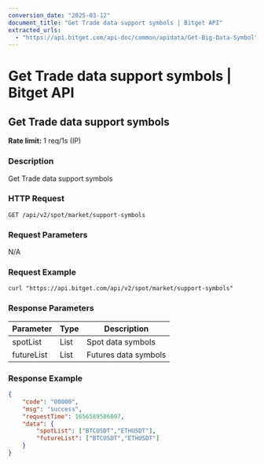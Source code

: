 ```yaml
---
conversion_date: "2025-03-12"
document_title: "Get Trade data support symbols | Bitget API"
extracted_urls:
  - "https://api.bitget.com/api-doc/common/apidata/Get-Big-Data-Symbol"
---
```


# Get Trade data support symbols | Bitget API

## Get Trade data support symbols

**Rate limit:** 1 req/1s (IP)

### Description

Get Trade data support symbols

### HTTP Request

```
GET /api/v2/spot/market/support-symbols
```

### Request Parameters

N/A

### Request Example

```
curl "https://api.bitget.com/api/v2/spot/market/support-symbols"
```

### Response Parameters

| Parameter    | Type | Description              |
|--------------|------|--------------------------|
| spotList     | List | Spot data symbols        |
| futureList   | List | Futures data symbols     |

### Response Example

```json
{
    "code": "00000",
    "msg": "success",
    "requestTime": 1656589586807,
    "data": {
        "spotList": ["BTCUSDT","ETHUSDT"],
        "futureList": ["BTCUSDT","ETHUSDT"]
    }
}
```
